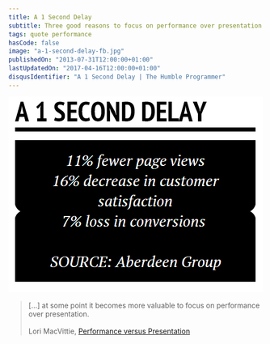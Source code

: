 ```yaml
---
title: A 1 Second Delay
subtitle: Three good reasons to focus on performance over presentation.
tags: quote performance
hasCode: false
image: "a-1-second-delay-fb.jpg"
publishedOn: "2013-07-31T12:00:00+01:00"
lastUpdatedOn: "2017-04-16T12:00:00+01:00"
disqusIdentifier: "A 1 Second Delay | The Humble Programmer"
---
```

<a href="https://devcentral.f5.com/blogs/us/performance-versus-presentation"><img src="/resources/a-1-second-delay/a-1-second-delay-by-aberdeen-group.png" alt="A 1 Second Delay"></a>

> [...] at some point it becomes more valuable to focus on performance over presentation.
<br/><br/>
>Lori MacVittie, [Performance versus Presentation](https://devcentral.f5.com/blogs/us/performance-versus-presentation)

&nbsp;